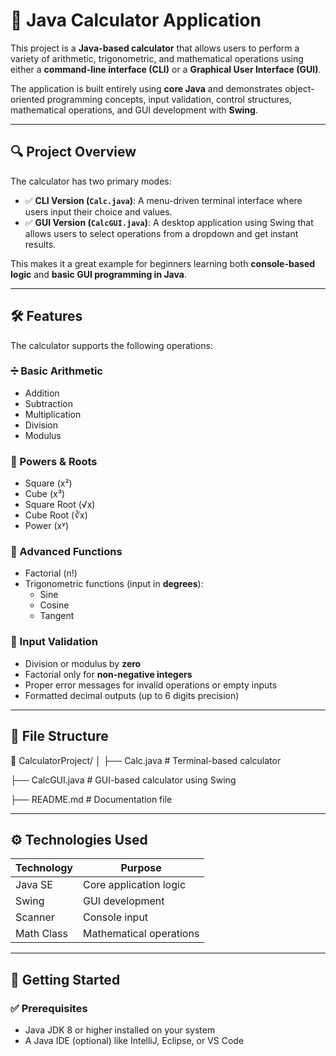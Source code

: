 # 🧮 Java Calculator Application

This project is a **Java-based calculator** that allows users to perform a variety of arithmetic, trigonometric, and mathematical operations using either a **command-line interface (CLI)** or a **Graphical User Interface (GUI)**.

The application is built entirely using **core Java** and demonstrates object-oriented programming concepts, input validation, control structures, mathematical operations, and GUI development with **Swing**.

---

## 🔍 Project Overview

The calculator has two primary modes:

- ✅ **CLI Version (`Calc.java`)**: A menu-driven terminal interface where users input their choice and values.
- ✅ **GUI Version (`CalcGUI.java`)**: A desktop application using Swing that allows users to select operations from a dropdown and get instant results.

This makes it a great example for beginners learning both **console-based logic** and **basic GUI programming in Java**.

---

## 🛠️ Features

The calculator supports the following operations:

### ➗ Basic Arithmetic
- Addition
- Subtraction
- Multiplication
- Division
- Modulus

### 🧮 Powers & Roots
- Square (x²)
- Cube (x³)
- Square Root (√x)
- Cube Root (∛x)
- Power (xʸ)

### 🔁 Advanced Functions
- Factorial (n!)
- Trigonometric functions (input in **degrees**):
  - Sine
  - Cosine
  - Tangent

### 🚨 Input Validation
- Division or modulus by **zero**
- Factorial only for **non-negative integers**
- Proper error messages for invalid operations or empty inputs
- Formatted decimal outputs (up to 6 digits precision)

---

## 📂 File Structure

📁 CalculatorProject/
│
├── Calc.java # Terminal-based calculator

├── CalcGUI.java # GUI-based calculator using Swing

├── README.md # Documentation file


---

## ⚙️ Technologies Used

| Technology | Purpose                  |
|------------|---------------------------|
| Java SE    | Core application logic    |
| Swing      | GUI development           |
| Scanner    | Console input             |
| Math Class | Mathematical operations   |

---

## 🚀 Getting Started

### ✅ Prerequisites

- Java JDK 8 or higher installed on your system
- A Java IDE (optional) like IntelliJ, Eclipse, or VS Code
